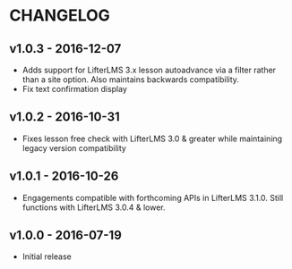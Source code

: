 CHANGELOG
=========

v1.0.3 - 2016-12-07
-------------------

+ Adds support for LifterLMS 3.x lesson autoadvance via a filter rather than a site option. Also maintains backwards compatibility.
+ Fix text confirmation display


v1.0.2 - 2016-10-31
-------------------

+ Fixes lesson free check with LifterLMS 3.0 & greater while maintaining legacy version compatibility


v1.0.1 - 2016-10-26
-------------------

+ Engagements compatible with forthcoming APIs in LifterLMS 3.1.0. Still functions with LifterLMS 3.0.4 & lower.


v1.0.0 - 2016-07-19
--------------------

+ Initial release
